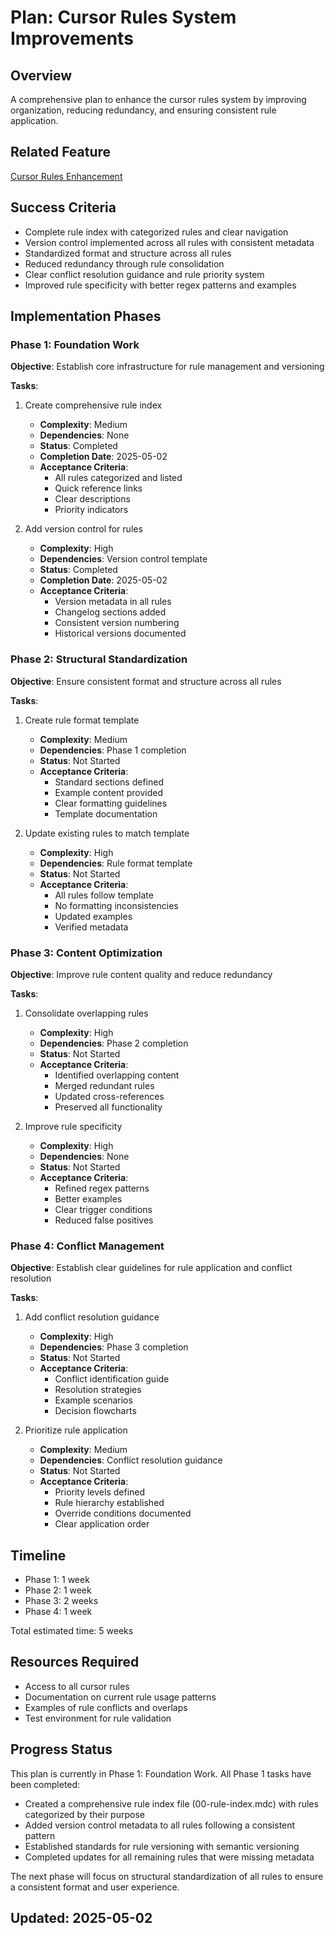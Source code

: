 # Plan: Cursor Rules System Improvements

## Overview

A comprehensive plan to enhance the cursor rules system by improving organization, reducing redundancy, and ensuring consistent rule application.

## Related Feature

[Cursor Rules Enhancement](/docs/features.md#cursor-rules-enhancement)

## Success Criteria

- Complete rule index with categorized rules and clear navigation
- Version control implemented across all rules with consistent metadata
- Standardized format and structure across all rules
- Reduced redundancy through rule consolidation
- Clear conflict resolution guidance and rule priority system
- Improved rule specificity with better regex patterns and examples

## Implementation Phases

### Phase 1: Foundation Work

**Objective**: Establish core infrastructure for rule management and versioning

**Tasks**:

1. Create comprehensive rule index
   - **Complexity**: Medium
   - **Dependencies**: None
   - **Status**: Completed
   - **Completion Date**: 2025-05-02
   - **Acceptance Criteria**:
     - All rules categorized and listed
     - Quick reference links
     - Clear descriptions
     - Priority indicators

2. Add version control for rules
   - **Complexity**: High
   - **Dependencies**: Version control template
   - **Status**: Completed
   - **Completion Date**: 2025-05-02
   - **Acceptance Criteria**:
     - Version metadata in all rules
     - Changelog sections added
     - Consistent version numbering
     - Historical versions documented

### Phase 2: Structural Standardization

**Objective**: Ensure consistent format and structure across all rules

**Tasks**:

1. Create rule format template
   - **Complexity**: Medium
   - **Dependencies**: Phase 1 completion
   - **Status**: Not Started
   - **Acceptance Criteria**:
     - Standard sections defined
     - Example content provided
     - Clear formatting guidelines
     - Template documentation

2. Update existing rules to match template
   - **Complexity**: High
   - **Dependencies**: Rule format template
   - **Status**: Not Started
   - **Acceptance Criteria**:
     - All rules follow template
     - No formatting inconsistencies
     - Updated examples
     - Verified metadata

### Phase 3: Content Optimization

**Objective**: Improve rule content quality and reduce redundancy

**Tasks**:

1. Consolidate overlapping rules
   - **Complexity**: High
   - **Dependencies**: Phase 2 completion
   - **Status**: Not Started
   - **Acceptance Criteria**:
     - Identified overlapping content
     - Merged redundant rules
     - Updated cross-references
     - Preserved all functionality

2. Improve rule specificity
   - **Complexity**: High
   - **Dependencies**: None
   - **Status**: Not Started
   - **Acceptance Criteria**:
     - Refined regex patterns
     - Better examples
     - Clear trigger conditions
     - Reduced false positives

### Phase 4: Conflict Management

**Objective**: Establish clear guidelines for rule application and conflict resolution

**Tasks**:

1. Add conflict resolution guidance
   - **Complexity**: High
   - **Dependencies**: Phase 3 completion
   - **Status**: Not Started
   - **Acceptance Criteria**:
     - Conflict identification guide
     - Resolution strategies
     - Example scenarios
     - Decision flowcharts

2. Prioritize rule application
   - **Complexity**: Medium
   - **Dependencies**: Conflict resolution guidance
   - **Status**: Not Started
   - **Acceptance Criteria**:
     - Priority levels defined
     - Rule hierarchy established
     - Override conditions documented
     - Clear application order

## Timeline

- Phase 1: 1 week
- Phase 2: 1 week
- Phase 3: 2 weeks
- Phase 4: 1 week

Total estimated time: 5 weeks

## Resources Required

- Access to all cursor rules
- Documentation on current rule usage patterns
- Examples of rule conflicts and overlaps
- Test environment for rule validation

## Progress Status

This plan is currently in Phase 1: Foundation Work. All Phase 1 tasks have been completed:
- Created a comprehensive rule index file (00-rule-index.mdc) with rules categorized by their purpose
- Added version control metadata to all rules following a consistent pattern
- Established standards for rule versioning with semantic versioning
- Completed updates for all remaining rules that were missing metadata

The next phase will focus on structural standardization of all rules to ensure a consistent format and user experience.

## Updated: 2025-05-02
